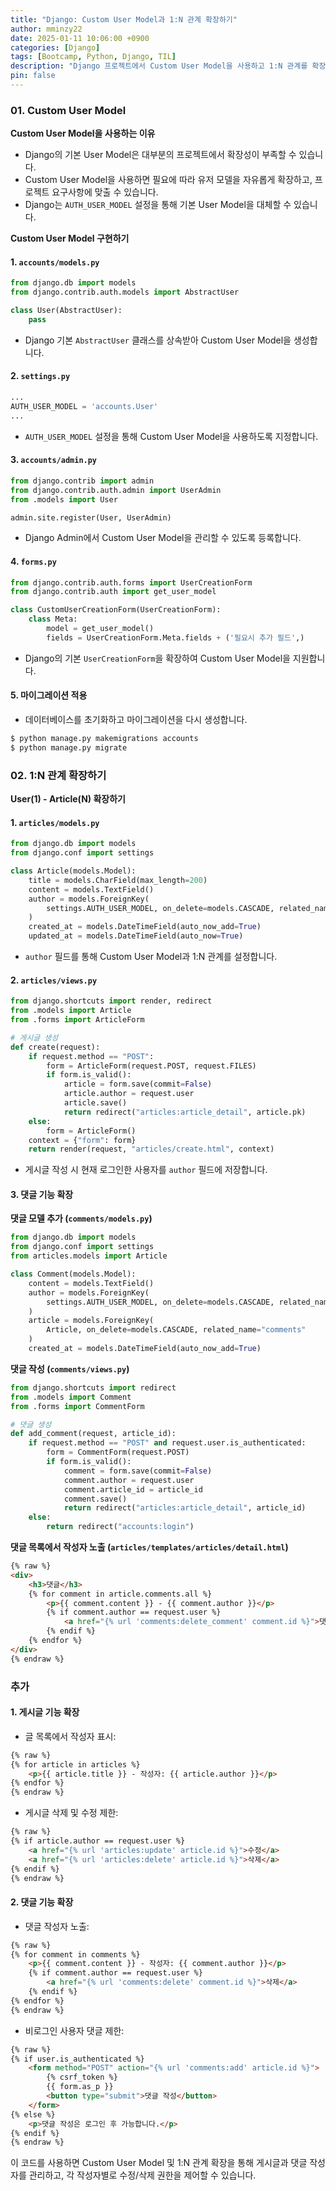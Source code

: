 ```yaml
---
title: "Django: Custom User Model과 1:N 관계 확장하기"
author: mminzy22
date: 2025-01-11 10:06:00 +0900
categories: [Django]
tags: [Bootcamp, Python, Django, TIL]
description: "Django 프로젝트에서 Custom User Model을 사용하고 1:N 관계를 확장하는 방법을 설명합니다."
pin: false
---
```




### 01. Custom User Model

**Custom User Model을 사용하는 이유**

- Django의 기본 User Model은 대부분의 프로젝트에서 확장성이 부족할 수 있습니다.
- Custom User Model을 사용하면 필요에 따라 유저 모델을 자유롭게 확장하고, 프로젝트 요구사항에 맞출 수 있습니다.
- Django는 `AUTH_USER_MODEL` 설정을 통해 기본 User Model을 대체할 수 있습니다.

**Custom User Model 구현하기**

#### 1. `accounts/models.py`

```python
from django.db import models
from django.contrib.auth.models import AbstractUser

class User(AbstractUser):
    pass
```

- Django 기본 `AbstractUser` 클래스를 상속받아 Custom User Model을 생성합니다.

#### 2. `settings.py`

```python
...
AUTH_USER_MODEL = 'accounts.User'
...
```

- `AUTH_USER_MODEL` 설정을 통해 Custom User Model을 사용하도록 지정합니다.

#### 3. `accounts/admin.py`

```python
from django.contrib import admin
from django.contrib.auth.admin import UserAdmin
from .models import User

admin.site.register(User, UserAdmin)
```

- Django Admin에서 Custom User Model을 관리할 수 있도록 등록합니다.

#### 4. `forms.py`

```python
from django.contrib.auth.forms import UserCreationForm
from django.contrib.auth import get_user_model

class CustomUserCreationForm(UserCreationForm):
    class Meta:
        model = get_user_model()
        fields = UserCreationForm.Meta.fields + ('필요시 추가 필드',)
```

- Django의 기본 `UserCreationForm`을 확장하여 Custom User Model을 지원합니다.

#### 5. 마이그레이션 적용
- 데이터베이스를 초기화하고 마이그레이션을 다시 생성합니다.

```bash
$ python manage.py makemigrations accounts
$ python manage.py migrate
```

### 02. 1:N 관계 확장하기

**User(1) - Article(N) 확장하기**

#### 1. `articles/models.py`

```python
from django.db import models
from django.conf import settings

class Article(models.Model):
    title = models.CharField(max_length=200)
    content = models.TextField()
    author = models.ForeignKey(
        settings.AUTH_USER_MODEL, on_delete=models.CASCADE, related_name="articles"
    )
    created_at = models.DateTimeField(auto_now_add=True)
    updated_at = models.DateTimeField(auto_now=True)
```

- `author` 필드를 통해 Custom User Model과 1:N 관계를 설정합니다.

#### 2. `articles/views.py`

```python
from django.shortcuts import render, redirect
from .models import Article
from .forms import ArticleForm

# 게시글 생성
def create(request):
    if request.method == "POST":
        form = ArticleForm(request.POST, request.FILES)
        if form.is_valid():
            article = form.save(commit=False)
            article.author = request.user
            article.save()
            return redirect("articles:article_detail", article.pk)
    else:
        form = ArticleForm()
    context = {"form": form}
    return render(request, "articles/create.html", context)
```

- 게시글 작성 시 현재 로그인한 사용자를 `author` 필드에 저장합니다.

#### 3. 댓글 기능 확장

**댓글 모델 추가 (`comments/models.py`)**

```python
from django.db import models
from django.conf import settings
from articles.models import Article

class Comment(models.Model):
    content = models.TextField()
    author = models.ForeignKey(
        settings.AUTH_USER_MODEL, on_delete=models.CASCADE, related_name="comments"
    )
    article = models.ForeignKey(
        Article, on_delete=models.CASCADE, related_name="comments"
    )
    created_at = models.DateTimeField(auto_now_add=True)
```

**댓글 작성 (`comments/views.py`)**

```python
from django.shortcuts import redirect
from .models import Comment
from .forms import CommentForm

# 댓글 생성
def add_comment(request, article_id):
    if request.method == "POST" and request.user.is_authenticated:
        form = CommentForm(request.POST)
        if form.is_valid():
            comment = form.save(commit=False)
            comment.author = request.user
            comment.article_id = article_id
            comment.save()
            return redirect("articles:article_detail", article_id)
    else:
        return redirect("accounts:login")
```

**댓글 목록에서 작성자 노출 (`articles/templates/articles/detail.html`)**

```html
{% raw %}
<div>
    <h3>댓글</h3>
    {% for comment in article.comments.all %}
        <p>{{ comment.content }} - {{ comment.author }}</p>
        {% if comment.author == request.user %}
            <a href="{% url 'comments:delete_comment' comment.id %}">댓글 삭제</a>
        {% endif %}
    {% endfor %}
</div>
{% endraw %}
```

### 추가

#### 1. 게시글 기능 확장
- 글 목록에서 작성자 표시:

```html
{% raw %}
{% for article in articles %}
    <p>{{ article.title }} - 작성자: {{ article.author }}</p>
{% endfor %}
{% endraw %}
```

- 게시글 삭제 및 수정 제한:

```html
{% raw %}
{% if article.author == request.user %}
    <a href="{% url 'articles:update' article.id %}">수정</a>
    <a href="{% url 'articles:delete' article.id %}">삭제</a>
{% endif %}
{% endraw %}
```

#### 2. 댓글 기능 확장
- 댓글 작성자 노출:

```html
{% raw %}
{% for comment in comments %}
    <p>{{ comment.content }} - 작성자: {{ comment.author }}</p>
    {% if comment.author == request.user %}
        <a href="{% url 'comments:delete' comment.id %}">삭제</a>
    {% endif %}
{% endfor %}
{% endraw %}
```

- 비로그인 사용자 댓글 제한:

```html
{% raw %}
{% if user.is_authenticated %}
    <form method="POST" action="{% url 'comments:add' article.id %}">
        {% csrf_token %}
        {{ form.as_p }}
        <button type="submit">댓글 작성</button>
    </form>
{% else %}
    <p>댓글 작성은 로그인 후 가능합니다.</p>
{% endif %}
{% endraw %}
```

이 코드를 사용하면 Custom User Model 및 1:N 관계 확장을 통해 게시글과 댓글 작성자를 관리하고, 각 작성자별로 수정/삭제 권한을 제어할 수 있습니다.

